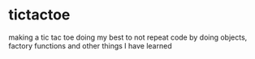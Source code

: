 # tictactoe
making a tic tac toe doing my best to not repeat code by doing objects, factory functions and other  things I have learned
